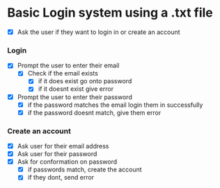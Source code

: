 # Basic Login system using a .txt file #

- [x] Ask the user if they want to login in or create an account 

### Login ###

- [x] Prompt the user to enter their email
  - [x] Check if the email exists
    - [x] if it does exist go onto password
    - [x] if it doesnt exist give error
- [x] Prompt the user to enter their password
  - [x] if the password matches the email login them in successfully
  - [x] if the password doesnt match, give them error 

### Create an account ###
- [x] Ask user for their email address
- [x] Ask user for their password
- [x] Ask for conformation on password 
    - [x] if passwords match, create the account
    - [x] if they dont, send error
